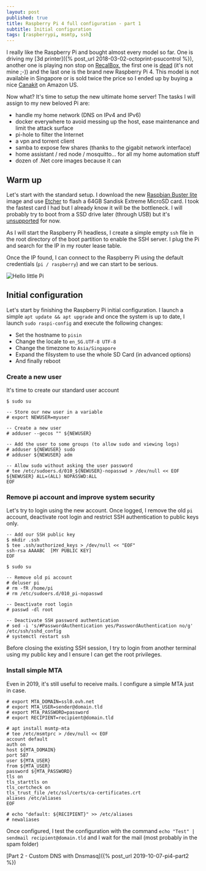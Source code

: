 ```yaml
---
layout: post
published: true
title: Raspberry Pi 4 full configuration - part 1
subtitle: Initial configuration
tags: [raspberrypi, msmtp, ssh]
---
```


I really like the Raspberry Pi and bought almost every model so far. One is driving my [3d printer]({% post_url 2018-03-02-octoprint-psucontrol %}), another one is playing non stop on [RecalBox](https://www.recalbox.com/), the first one is [dead](https://i.ytimg.com/vi/lYf9HK-rI1s/maxresdefault.jpg#fancy) (it's not mine ;-)) and the last one is the brand new Raspberry Pi 4.
This model is not available in Singapore or is sold twice the price so I ended up by buying a nice [Canakit](https://www.amazon.com/gp/product/B07VYC6S56/ref=ppx_od_dt_b_asin_title_s00?ie=UTF8&psc=1) on Amazon US.

Now what? It's time to setup the new ultimate home server! The tasks I will assign to my new beloved Pi are:

- handle my home network (DNS on IPv4 and IPv6)
- docker everywhere to avoid messing up the host, ease maintenance and limit the attack surface
- pi-hole to filter the Internet
- a vpn and torrent client
- samba to expose few shares (thanks to the gigabit network interface)
- home assistant / red node / mosquitto... for all my home automation stuff
- dozen of .Net core images because it can



## Warm up

Let's start with the standard setup. I download the new [Raspbian Buster lite](https://www.raspberrypi.org/downloads/raspbian/) image and use [Etcher](https://www.balena.io/etcher/) to flash a 64GB Sandisk Extreme MicroSD card. I took the fastest card I had but I already know it will be the bottleneck.
I will probably try to boot from a SSD drive later (through USB) but it's [unsupported](https://www.raspberrypi.org/forums/viewtopic.php?t=243995) for now.

As I will start the Raspberry Pi headless, I create a simple empty `ssh` file in the root directory of the boot partition to enable the SSH server. I plug the Pi and search for the IP in my router lease table.

Once the IP found, I can connect to the Raspberry Pi using the default credentials (`pi / raspberry`) and we can start to be serious.

![Hello little Pi]({{site.baseurl}}/img/20191007/rpi-first-login_thumb.jpg)



## Initial configuration

Let's start by finishing the Raspberry Pi initial configuration. I launch a simple `apt update && apt upgrade` and once the system is up to date, I launch `sudo raspi-config` and execute the following changes:

- Set the hostname to `pisin`
- Change the locale to `en_SG.UTF-8 UTF-8`
- Change the timezone to `Asia/Singapore`
- Expand the filsystem to use the whole SD Card (in advanced options)
- And finally reboot



### Create a new user

It's time to create our standard user account

```console
$ sudo su

-- Store our new user in a variable
# export NEWUSER=myuser

-- Create a new user
# adduser --gecos "" ${NEWUSER}

-- Add the user to some groups (to allow sudo and viewing logs)
# adduser ${NEWUSER} sudo
# adduser ${NEWUSER} adm

-- Allow sudo without asking the user password
# tee /etc/sudoers.d/010_${NEWUSER}-nopasswd > /dev/null << EOF
${NEWUSER} ALL=(ALL) NOPASSWD:ALL
EOF
```



### Remove pi account and improve system security

Let's try to login using the new account. Once logged, I remove the old `pi` account, deactivate root login and restrict SSH authentication to public keys only.

```console
-- Add our SSH public key
$ mkdir .ssh
$ tee .ssh/authorized_keys > /dev/null << "EOF"
ssh-rsa AAAABC  [MY PUBLIC KEY]
EOF

$ sudo su

-- Remove old pi account
# deluser pi
# rm -fR /home/pi
# rm /etc/sudoers.d/010_pi-nopasswd

-- Deactivate root login
# passwd -dl root

-- Deactivate SSH password authentication
# sed -i 's/#PasswordAuthentication yes/PasswordAuthentication no/g' /etc/ssh/sshd_config
# systemctl restart ssh
```

Before closing the existing SSH session, I try to login from another terminal using my public key and I ensure I can get the root privileges.



### Install simple MTA

Even in 2019, it's still useful to receive mails. I configure a simple MTA just in case.

```console
# export MTA_DOMAIN=ssl0.ovh.net
# export MTA_USER=sender@domain.tld
# export MTA_PASSWORD=password
# export RECIPIENT=recipient@domain.tld

# apt install msmtp-mta
# tee /etc/msmtprc > /dev/null << EOF
account default
auth on
host ${MTA_DOMAIN}
port 587
user ${MTA_USER}
from ${MTA_USER}
password ${MTA_PASSWORD}
tls on
tls_starttls on
tls_certcheck on
tls_trust_file /etc/ssl/certs/ca-certificates.crt
aliases /etc/aliases
EOF

# echo "default: ${RECIPIENT}" >> /etc/aliases
# newaliases
```

Once configured, I test the configuration with the command `echo "Test" | sendmail recipient@domain.tld` and I wait for the mail  (most probably in the spam folder)

[Part 2 - Custom DNS with Dnsmasq]({% post_url 2019-10-07-pi4-part2 %})
